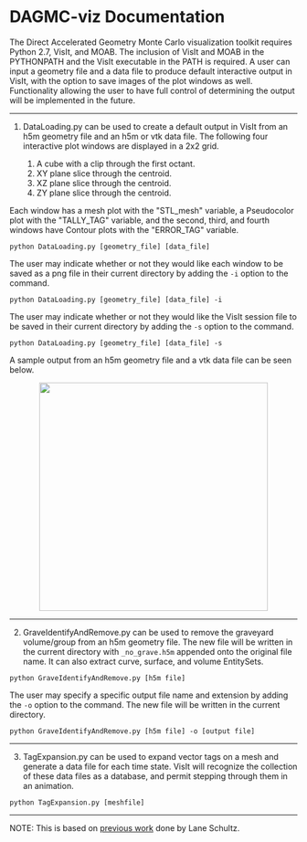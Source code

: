 DAGMC-viz Documentation
=======================

The Direct Accelerated Geometry Monte Carlo visualization toolkit requires Python 2.7, VisIt, and MOAB. The inclusion of VisIt and MOAB in the PYTHONPATH and the VisIt executable in the PATH is required. A user can input a geometry file and a data file to produce default interactive output in VisIt, with the option to save images of the plot windows as well. Functionality allowing the user to have full control of determining the output will be implemented in the future.

----------------------------------------

1. DataLoading.py can be used to create a default output in VisIt from an h5m geometry file and an h5m or vtk data file. The following four interactive plot windows are displayed in a 2x2 grid.

      1. A cube with a clip through the first octant.
      2. XY plane slice through the centroid.
      3. XZ plane slice through the centroid.
      4. ZY plane slice through the centroid.
      
Each window has a mesh plot with the "STL_mesh" variable, a Pseudocolor plot with the "TALLY_TAG" variable, and the second, third, and fourth windows have Contour plots with the "ERROR_TAG" variable. 

```
python DataLoading.py [geometry_file] [data_file] 
```
The user may indicate whether or not they would like each window to be saved as a png file in their current directory by adding the ```-i``` option to the command.

```
python DataLoading.py [geometry_file] [data_file] -i 
```
The user may indicate whether or not they would like the VisIt session file to be saved in their current directory by adding the ```-s``` option to the command.

```
python DataLoading.py [geometry_file] [data_file] -s 
```

A sample output from an h5m geometry file and a vtk data file can be seen below.

<p align="center">
<img src="https://i.postimg.cc/FRxFpL3S/Screenshot-from-2018-11-14-18-39-16.png" width="400" height="400"/>
</p>

----------------------------------------

2. GraveIdentifyAndRemove.py can be used to remove the graveyard volume/group from an h5m geometry file. The new file will be written in the current directory with ```_no_grave.h5m``` appended onto the original file name. It can also extract curve, surface, and volume EntitySets.

```
python GraveIdentifyAndRemove.py [h5m file] 
```

The user may specify a specific output file name and extension by adding the ```-o``` option to the command. The new file will be written in the current directory.
 
```
python GraveIdentifyAndRemove.py [h5m file] -o [output file] 
```

----------------------------------------

3. TagExpansion.py can be used to expand vector tags on a mesh and generate a data file for each time state. VisIt will recognize the collection of these data files as a database, and permit stepping through them in an animation.

```
python TagExpansion.py [meshfile]
```
----------------------------------------

NOTE: This is based on [previous work](https://github.com/piperlincoln/DAGMC-viz/tree/lane_progress) done by Lane Schultz.
